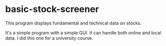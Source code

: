 # basic-stock-screener
This program displays fundamental and technical data on stocks.

It's a simple program with a simple GUI. It can handle both online and local data.  I did this one for a university course.
